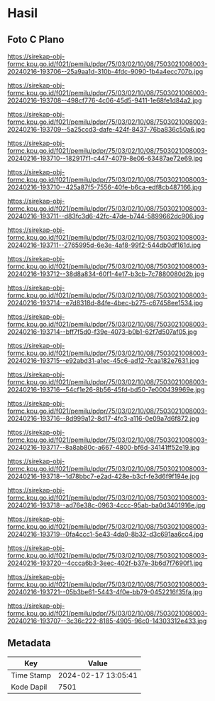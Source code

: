 # Hasil

## Foto C Plano

https://sirekap-obj-formc.kpu.go.id/f021/pemilu/pdpr/75/03/02/10/08/7503021008003-20240216-193706--25a9aa1d-310b-4fdc-9090-1b4a4ecc707b.jpg

https://sirekap-obj-formc.kpu.go.id/f021/pemilu/pdpr/75/03/02/10/08/7503021008003-20240216-193708--498cf776-4c06-45d5-9411-1e68fe1d84a2.jpg

https://sirekap-obj-formc.kpu.go.id/f021/pemilu/pdpr/75/03/02/10/08/7503021008003-20240216-193709--5a25ccd3-dafe-424f-8437-76ba836c50a6.jpg

https://sirekap-obj-formc.kpu.go.id/f021/pemilu/pdpr/75/03/02/10/08/7503021008003-20240216-193710--182917f1-c447-4079-8e06-63487ae72e69.jpg

https://sirekap-obj-formc.kpu.go.id/f021/pemilu/pdpr/75/03/02/10/08/7503021008003-20240216-193710--425a87f5-7556-40fe-b6ca-edf8cb487166.jpg

https://sirekap-obj-formc.kpu.go.id/f021/pemilu/pdpr/75/03/02/10/08/7503021008003-20240216-193711--d83fc3d6-42fc-47de-b744-5899662dc906.jpg

https://sirekap-obj-formc.kpu.go.id/f021/pemilu/pdpr/75/03/02/10/08/7503021008003-20240216-193711--2765995d-6e3e-4af8-99f2-544db0df161d.jpg

https://sirekap-obj-formc.kpu.go.id/f021/pemilu/pdpr/75/03/02/10/08/7503021008003-20240216-193712--38d8a834-60f1-4e17-b3cb-7c7880080d2b.jpg

https://sirekap-obj-formc.kpu.go.id/f021/pemilu/pdpr/75/03/02/10/08/7503021008003-20240216-193714--e7d8318d-84fe-4bec-b275-c67458ee1534.jpg

https://sirekap-obj-formc.kpu.go.id/f021/pemilu/pdpr/75/03/02/10/08/7503021008003-20240216-193714--bff7f5d0-f39e-4073-b0b1-62f7d507af05.jpg

https://sirekap-obj-formc.kpu.go.id/f021/pemilu/pdpr/75/03/02/10/08/7503021008003-20240216-193715--e92abd31-a1ec-45c6-ad12-7caa182e7631.jpg

https://sirekap-obj-formc.kpu.go.id/f021/pemilu/pdpr/75/03/02/10/08/7503021008003-20240216-193716--54cf1e26-8b56-45fd-bd50-7e000439969e.jpg

https://sirekap-obj-formc.kpu.go.id/f021/pemilu/pdpr/75/03/02/10/08/7503021008003-20240216-193716--8d999a12-8d17-4fc3-a116-0e09a7d6f872.jpg

https://sirekap-obj-formc.kpu.go.id/f021/pemilu/pdpr/75/03/02/10/08/7503021008003-20240216-193717--8a8ab80c-a667-4800-bf6d-34141ff52e19.jpg

https://sirekap-obj-formc.kpu.go.id/f021/pemilu/pdpr/75/03/02/10/08/7503021008003-20240216-193718--1d78bbc7-e2ad-428e-b3cf-fe3d6f9f194e.jpg

https://sirekap-obj-formc.kpu.go.id/f021/pemilu/pdpr/75/03/02/10/08/7503021008003-20240216-193718--ad76e38c-0963-4ccc-95ab-ba0d3401916e.jpg

https://sirekap-obj-formc.kpu.go.id/f021/pemilu/pdpr/75/03/02/10/08/7503021008003-20240216-193719--0fa4ccc1-5e43-4da0-8b32-d3c691aa6cc4.jpg

https://sirekap-obj-formc.kpu.go.id/f021/pemilu/pdpr/75/03/02/10/08/7503021008003-20240216-193720--4ccca6b3-3eec-402f-b37e-3b6d7f7690f1.jpg

https://sirekap-obj-formc.kpu.go.id/f021/pemilu/pdpr/75/03/02/10/08/7503021008003-20240216-193721--05b3be61-5443-4f0e-bb79-0452216f35fa.jpg

https://sirekap-obj-formc.kpu.go.id/f021/pemilu/pdpr/75/03/02/10/08/7503021008003-20240216-193707--3c36c222-8185-4905-96c0-14303312e433.jpg


## Metadata

| Key        | Value               |
| ---------- | ------------------- |
| Time Stamp | 2024-02-17 13:05:41 |
| Kode Dapil | 7501                |



